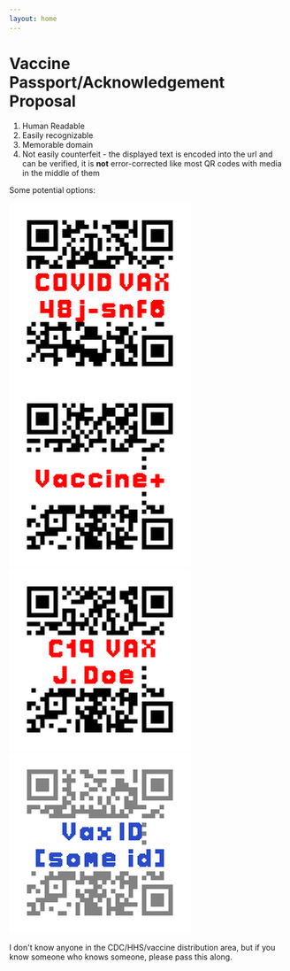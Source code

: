 ```yaml
---
layout: home
---
```


# Vaccine Passport/Acknowledgement Proposal

1. Human Readable
2. Easily recognizable
3. Memorable domain
4. Not easily counterfeit - the displayed text is encoded into the url and can be verified, it is **not** error-corrected like most QR codes with media in the middle of them 

Some potential options:

![](assets/output.png)
![](assets/output1.png)
![](assets/output2.png)
![](assets/output3.png)

I don't know anyone in the CDC/HHS/vaccine distribution area, but if you know someone who knows someone, please pass this along.